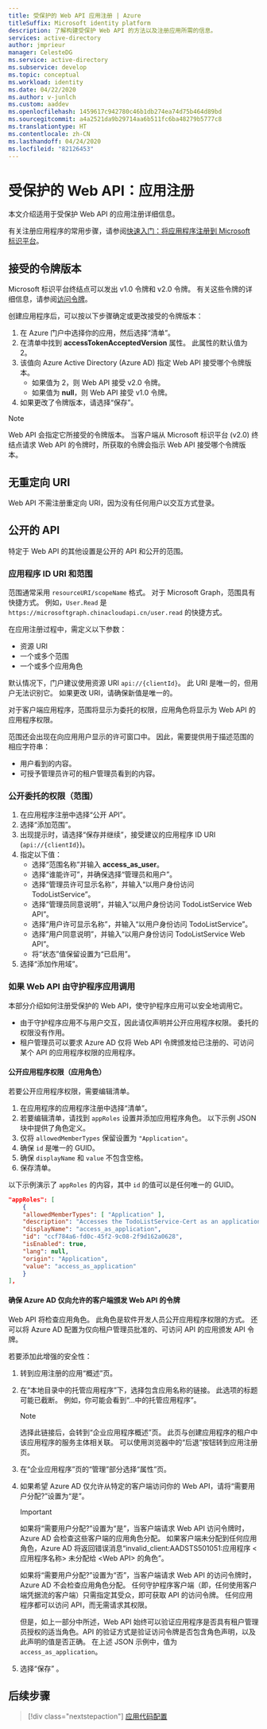 ```yaml
---
title: 受保护的 Web API 应用注册 | Azure
titleSuffix: Microsoft identity platform
description: 了解构建受保护 Web API 的方法以及注册应用所需的信息。
services: active-directory
author: jmprieur
manager: CelesteDG
ms.service: active-directory
ms.subservice: develop
ms.topic: conceptual
ms.workload: identity
ms.date: 04/22/2020
ms.author: v-junlch
ms.custom: aaddev
ms.openlocfilehash: 1459617c942780c46b1db274ea74d75b464d89bd
ms.sourcegitcommit: a4a2521da9b29714aa6b511fc6ba48279b5777c8
ms.translationtype: HT
ms.contentlocale: zh-CN
ms.lasthandoff: 04/24/2020
ms.locfileid: "82126453"
---
```

# <a name="protected-web-api-app-registration"></a>受保护的 Web API：应用注册

本文介绍适用于受保护 Web API 的应用注册详细信息。

有关注册应用程序的常用步骤，请参阅[快速入门：将应用程序注册到 Microsoft 标识平台](quickstart-register-app.md)。

## <a name="accepted-token-version"></a>接受的令牌版本

Microsoft 标识平台终结点可以发出 v1.0 令牌和 v2.0 令牌。 有关这些令牌的详细信息，请参阅[访问令牌](access-tokens.md)。

创建应用程序后，可以按以下步骤确定或更改接受的令牌版本：

1. 在 Azure 门户中选择你的应用，然后选择“清单”。 
1. 在清单中找到 **accessTokenAcceptedVersion** 属性。 此属性的默认值为 2。
1. 该值向 Azure Active Directory (Azure AD) 指定 Web API 接受哪个令牌版本。
    - 如果值为 2，则 Web API 接受 v2.0 令牌。
    - 如果值为 **null**，则 Web API 接受 v1.0 令牌。
1. 如果更改了令牌版本，请选择“保存”。 

> [!NOTE]
> Web API 会指定它所接受的令牌版本。 当客户端从 Microsoft 标识平台 (v2.0) 终结点请求 Web API 的令牌时，所获取的令牌会指示 Web API 接受哪个令牌版本。

## <a name="no-redirect-uri"></a>无重定向 URI

Web API 不需注册重定向 URI，因为没有任何用户以交互方式登录。

## <a name="exposed-api"></a>公开的 API

特定于 Web API 的其他设置是公开的 API 和公开的范围。

### <a name="application-id-uri-and-scopes"></a>应用程序 ID URI 和范围

范围通常采用 `resourceURI/scopeName` 格式。 对于 Microsoft Graph，范围具有快捷方式。 例如，`User.Read` 是 `https://microsoftgraph.chinacloudapi.cn/user.read` 的快捷方式。

在应用注册过程中，需定义以下参数：

- 资源 URI
- 一个或多个范围
- 一个或多个应用角色

默认情况下，门户建议使用资源 URI `api://{clientId}`。 此 URI 是唯一的，但用户无法识别它。 如果更改 URI，请确保新值是唯一的。

对于客户端应用程序，范围将显示为委托的权限，应用角色将显示为 Web API 的应用程序权限。  

范围还会出现在向应用用户显示的许可窗口中。 因此，需要提供用于描述范围的相应字符串：

- 用户看到的内容。
- 可授予管理员许可的租户管理员看到的内容。

### <a name="exposing-delegated-permissions-scopes"></a>公开委托的权限（范围）

1. 在应用程序注册中选择“公开 API”。 
1. 选择“添加范围”。 
1. 出现提示时，请选择“保存并继续”，接受建议的应用程序 ID URI (`api://{clientId}`)。 
1. 指定以下值：
    - 选择“范围名称”并输入 **access_as_user**。 
    - 选择“谁能许可”，并确保选择“管理员和用户”。  
    - 选择“管理员许可显示名称”，并输入“以用户身份访问 TodoListService”。  
    - 选择“管理员同意说明”，并输入“以用户身份访问 TodoListService Web API”。  
    - 选择“用户许可显示名称”，并输入“以用户身份访问 TodoListService”。  
    - 选择“用户同意说明”，并输入“以用户身份访问 TodoListService Web API”。  
    - 将“状态”值保留设置为“已启用”。  
 1. 选择“添加作用域”。 

### <a name="if-your-web-api-is-called-by-a-daemon-app"></a>如果 Web API 由守护程序应用调用

本部分介绍如何注册受保护的 Web API，使守护程序应用可以安全地调用它。

- 由于守护程序应用不与用户交互，因此请仅声明并公开应用程序权限。  委托的权限没有作用。
- 租户管理员可以要求 Azure AD 仅将 Web API 令牌颁发给已注册的、可访问某个 API 的应用程序权限的应用程序。

#### <a name="exposing-application-permissions-app-roles"></a>公开应用程序权限（应用角色）

若要公开应用程序权限，需要编辑清单。

1. 在应用程序的应用程序注册中选择“清单”。 
1. 若要编辑清单，请找到 `appRoles` 设置并添加应用程序角色。 以下示例 JSON 块中提供了角色定义。
1. 仅将 `allowedMemberTypes` 保留设置为 `"Application"`。
1. 确保 `id` 是唯一的 GUID。
1. 确保 `displayName` 和 `value` 不包含空格。
1. 保存清单。

以下示例演示了 `appRoles` 的内容，其中 `id` 的值可以是任何唯一的 GUID。

```JSon
"appRoles": [
    {
    "allowedMemberTypes": [ "Application" ],
    "description": "Accesses the TodoListService-Cert as an application.",
    "displayName": "access_as_application",
    "id": "ccf784a6-fd0c-45f2-9c08-2f9d162a0628",
    "isEnabled": true,
    "lang": null,
    "origin": "Application",
    "value": "access_as_application"
    }
],
```

#### <a name="ensuring-that-azure-ad-issues-tokens-for-your-web-api-to-only-allowed-clients"></a>确保 Azure AD 仅向允许的客户端颁发 Web API 的令牌

Web API 将检查应用角色。 此角色是软件开发人员公开应用程序权限的方式。 还可以将 Azure AD 配置为仅向租户管理员批准的、可访问 API 的应用颁发 API 令牌。

若要添加此增强的安全性：

1. 转到应用注册的应用“概述”页。 
1. 在“本地目录中的托管应用程序”下，选择包含应用名称的链接。  此选项的标题可能已截断。 例如，你可能会看到“...中的托管应用程序”。 

   > [!NOTE]
   >
   > 选择此链接后，会转到“企业应用程序概述”页。  此页与创建应用程序的租户中该应用程序的服务主体相关联。 可以使用浏览器中的“后退”按钮转到应用注册页。

1. 在“企业应用程序”页的“管理”部分选择“属性”页。  
1. 如果希望 Azure AD 仅允许从特定的客户端访问你的 Web API，请将“需要用户分配?”设置为“是”。  

   > [!IMPORTANT]
   >
   > 如果将“需要用户分配?”设置为“是”，当客户端请求 Web API 访问令牌时，Azure AD 会检查这些客户端的应用角色分配。   如果客户端未分配到任何应用角色，Azure AD 将返回错误消息“invalid_client:AADSTS501051:应用程序 \<应用程序名称\> 未分配给 \<Web API\> 的角色”。
   >
   > 如果将“需要用户分配?”设置为“否”，当客户端请求 Web API 的访问令牌时，Azure AD 不会检查应用角色分配。   任何守护程序客户端（即，任何使用客户端凭据流的客户端）只需指定其受众，即可获取 API 的访问令牌。 任何应用程序都可以访问 API，而无需请求其权限。
   >
   > 但是，如上一部分中所述，Web API 始终可以验证应用程序是否具有租户管理员授权的适当角色。API 的验证方式是验证访问令牌是否包含角色声明，以及此声明的值是否正确。 在上述 JSON 示例中，值为 `access_as_application`。

1. 选择“保存”  。

## <a name="next-steps"></a>后续步骤

> [!div class="nextstepaction"]
> [应用代码配置](scenario-protected-web-api-app-configuration.md)

